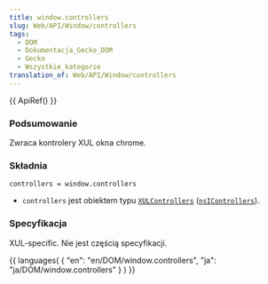 ```yaml
---
title: window.controllers
slug: Web/API/Window/controllers
tags:
  - DOM
  - Dokumentacja_Gecko_DOM
  - Gecko
  - Wszystkie_kategorie
translation_of: Web/API/Window/controllers
---
```

{{ ApiRef() }}

### Podsumowanie

Zwraca kontrolery XUL okna chrome.

### Składnia

    controllers = window.controllers

- `controllers` jest obiektem typu [`XULControllers`](pl/XULControllers) ([`nsIControllers`](pl/NsIControllers)).

### Specyfikacja

XUL-specific. Nie jest częścią specyfikacji.



{{ languages( { "en": "en/DOM/window\.controllers", "ja": "ja/DOM/window\.controllers" } ) }}
